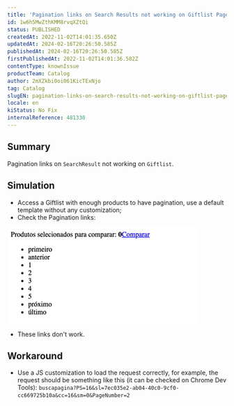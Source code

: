 ```yaml
---
title: 'Pagination links on Search Results not working on Giftlist Pages'
id: 1w6h5MwZthKMM8rvqXZtQi
status: PUBLISHED
createdAt: 2022-11-02T14:01:35.650Z
updatedAt: 2024-02-16T20:26:50.585Z
publishedAt: 2024-02-16T20:26:50.585Z
firstPublishedAt: 2022-11-02T14:01:36.502Z
contentType: knownIssue
productTeam: Catalog
author: 2mXZkbi0oi061KicTExNjo
tag: Catalog
slugEN: pagination-links-on-search-results-not-working-on-giftlist-pages
locale: en
kiStatus: No Fix
internalReference: 481330
---
```


## Summary


Pagination links on `SearchResult` not working on `Giftlist`.



## Simulation


- Access a Giftlist with enough products to have pagination, use a default template without any customization;
- Check the Pagination links:

 ![](https://raw.githubusercontent.com/vtexdocs/known-issues/refs/heads/main/docs/en/known-issues/Catalog/pagination-links-on-search-results-not-working-on-giftlist-pages_1.png)

- These links don't work.



## Workaround


- Use a JS customization to load the request correctly, for example, the request should be something like this (it can be checked on Chrome Dev Tools): `buscapagina?PS=16&sl=7ec035e2-ab04-40c0-9cf0-cc669725b10a&cc=16&sm=0&PageNumber=2`

